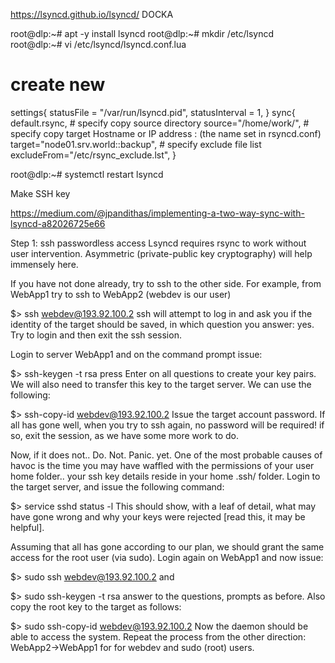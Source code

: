 https://lsyncd.github.io/lsyncd/ DOCKA



root@dlp:~# apt -y install lsyncd
root@dlp:~# mkdir /etc/lsyncd
root@dlp:~# vi /etc/lsyncd/lsyncd.conf.lua
# create new
settings{
    statusFile = "/var/run/lsyncd.pid",
    statusInterval = 1,
}
sync{
    default.rsync,
    # specify copy source directory
    source="/home/work/",
    # specify copy target Hostname or IP address : (the name set in rsyncd.conf)
    target="node01.srv.world::backup",
    # specify exclude file list
    excludeFrom="/etc/rsync_exclude.lst",
}

root@dlp:~# systemctl restart lsyncd





Make SSH key 

https://medium.com/@jpandithas/implementing-a-two-way-sync-with-lsyncd-a82026725e66

Step 1: ssh passwordless access
Lsyncd requires rsync to work without user intervention. Asymmetric (private-public key cryptography) will help immensely here.

If you have not done already, try to ssh to the other side. For example, from WebApp1 try to ssh to WebApp2 (webdev is our user)

$> ssh webdev@193.92.100.2
ssh will attempt to log in and ask you if the identity of the target should be saved, in which question you answer: yes. Try to login and then exit the ssh session.

Login to server WebApp1 and on the command prompt issue:

$> ssh-keygen -t rsa
press Enter on all questions to create your key pairs. We will also need to transfer this key to the target server. We can use the following:

$> ssh-copy-id webdev@193.92.100.2
Issue the target account password. If all has gone well, when you try to ssh again, no password will be required! if so, exit the session, as we have some more work to do.

Now, if it does not.. Do. Not. Panic. yet. One of the most probable causes of havoc is the time you may have waffled with the permissions of your user home folder.. your ssh key details reside in your home .ssh/ folder. Login to the target server, and issue the following command:

$> service sshd status -l
This should show, with a leaf of detail, what may have gone wrong and why your keys were rejected [read this, it may be helpful].

Assuming that all has gone according to our plan, we should grant the same access for the root user (via sudo). Login again on WebApp1 and now issue:

$> sudo ssh webdev@193.92.100.2
and

$> sudo ssh-keygen -t rsa
answer to the questions, prompts as before. Also copy the root key to the target as follows:

$> sudo ssh-copy-id webdev@193.92.100.2
Now the daemon should be able to access the system. Repeat the process from the other direction: WebApp2->WebApp1 for for webdev and sudo (root) users.

